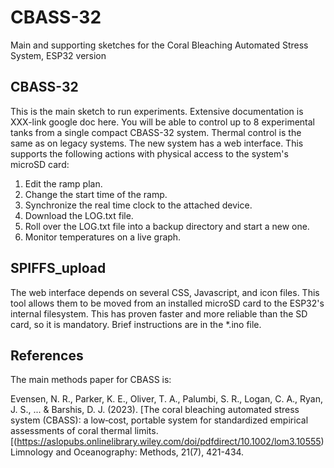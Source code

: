 # CBASS-32
Main and supporting sketches for the Coral Bleaching Automated Stress System, ESP32 version

## CBASS-32
This is the main sketch to run experiments.  Extensive documentation is XXX-link google doc here.
You will be able to control up to 8 experimental tanks from a single compact CBASS-32 system.
Thermal control is the same as on legacy systems.  The new system has a web interface.  This supports
the following actions with physical access to the system's microSD card:
1. Edit the ramp plan.
2. Change the start time of the ramp.
3. Synchronize the real time clock to the attached device.
4. Download the LOG.txt file.
5. Roll over the LOG.txt file into a backup directory and start a new one.
6. Monitor temperatures on a live graph.

## SPIFFS_upload
The web interface depends on several CSS, Javascript, and icon files.  This tool allows
them to be moved from an installed microSD card to the ESP32's internal filesystem.  This
has proven faster and more reliable than the SD card, so it is mandatory.  Brief instructions
are in the *.ino file.

## References
The main methods paper for CBASS is:

Evensen, N. R., Parker, K. E., Oliver, T. A., Palumbi, S. R., Logan, C. A., Ryan, J. S., ... & Barshis, D. J. (2023). [The coral bleaching automated stress system (CBASS): a low‐cost, portable system for standardized empirical assessments of coral thermal limits.[(https://aslopubs.onlinelibrary.wiley.com/doi/pdfdirect/10.1002/lom3.10555) Limnology and Oceanography: Methods, 21(7), 421-434.
